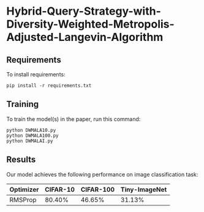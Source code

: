 # Hybrid-Query-Strategy-with-Diversity-Weighted-Metropolis-Adjusted-Langevin-Algorithm

## Requirements

To install requirements:

```setup
pip install -r requirements.txt
```

## Training

To train the model(s) in the paper, run this command:

```train
python DWMALA10.py
python DWMALA100.py
python DWMALAI.py
```

## Results

Our model achieves the following performance on image classification task:

|  Optimizer     |    CIFAR-10  |   CIFAR-100   |  Tiny-ImageNet |
| ---------------|--------------|-------------- | ---------------| 
|    RMSProp     |     80.40%   |     46.65%    |     31.13%     | 

